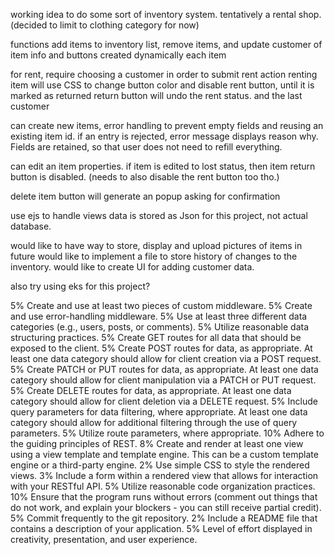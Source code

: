 working idea to do some sort of inventory system.
tentatively a rental shop. (decided to limit to clothing category for now)

functions add items to inventory list, remove items, and update customer of item
info and buttons created dynamically each item

for rent, require choosing a customer in order to submit rent action
renting item will use CSS to change button color and disable rent button, until it is marked as returned
return button will undo the rent status. and the last customer

can create new items, error handling to prevent empty fields and reusing an existing item id.
if an entry is rejected, error message displays reason why. Fields are retained, so that user does not need to refill everything.

can edit an item properties. if item is edited to lost status, then item return button is disabled. (needs to also disable the rent button too tho.)

delete item button will generate an popup asking for confirmation

use ejs to handle views
data is stored as Json for this project, not actual database.

would like to have way to store, display and upload pictures of items in future
would like to implement a file to store history of changes to the inventory.
would like to create UI for adding customer data.

also try using eks for this project?

5% Create and use at least two pieces of custom middleware.
5% Create and use error-handling middleware.
5% Use at least three different data categories (e.g., users, posts, or comments).
5% Utilize reasonable data structuring practices.
5% Create GET routes for all data that should be exposed to the client.
5% Create POST routes for data, as appropriate. At least one data category should allow for client creation via a POST request.
5% Create PATCH or PUT routes for data, as appropriate. At least one data category should allow for client manipulation via a PATCH or PUT request.
5% Create DELETE routes for data, as appropriate. At least one data category should allow for client deletion via a DELETE request.
5% Include query parameters for data filtering, where appropriate. At least one data category should allow for additional filtering through the use of query parameters.
5% Utilize route parameters, where appropriate.
10% Adhere to the guiding principles of REST.
8% Create and render at least one view using a view template and template engine. This can be a custom template engine or a third-party engine.
2% Use simple CSS to style the rendered views.
3% Include a form within a rendered view that allows for interaction with your RESTful API.
5% Utilize reasonable code organization practices.
10% Ensure that the program runs without errors (comment out things that do not work, and explain your blockers - you can still receive partial credit).
5% Commit frequently to the git repository.
2% Include a README file that contains a description of your application.
5% Level of effort displayed in creativity, presentation, and user experience.
